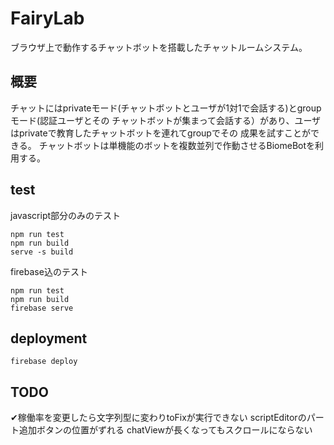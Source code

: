 FairyLab
====

ブラウザ上で動作するチャットボットを搭載したチャットルームシステム。

## 概要

チャットにはprivateモード(チャットボットとユーザが1対1で会話する)とgroupモード(認証ユーザとその
チャットボットが集まって会話する）があり、ユーザはprivateで教育したチャットボットを連れてgroupでその
成果を試すことができる。
チャットボットは単機能のボットを複数並列で作動させるBiomeBotを利用する。

## test

javascript部分のみのテスト
```
npm run test
npm run build
serve -s build
```

firebase込のテスト
```
npm run test
npm run build
firebase serve
```

## deployment

```
firebase deploy
```

## TODO

✔稼働率を変更したら文字列型に変わりtoFixが実行できない
scriptEditorのパート追加ボタンの位置がずれる
chatViewが長くなってもスクロールにならない
